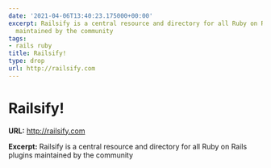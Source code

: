 ```yaml
---
date: '2021-04-06T13:40:23.175000+00:00'
excerpt: Railsify is a central resource and directory for all Ruby on Rails plugins
  maintained by the community
tags:
- rails ruby
title: Railsify!
type: drop
url: http://railsify.com
---
```


# Railsify!

**URL:** http://railsify.com

**Excerpt:** Railsify is a central resource and directory for all Ruby on Rails plugins maintained by the community
